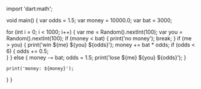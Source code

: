import 'dart:math';

void main() {
  var odds = 1.5;
  var money = 10000.0;
  var bat = 3000;
  
  for (int i = 0; i < 1000; i++) {
    var me = Random().nextInt(100);
    var you = Random().nextInt(100);
    if (money < bat) {
        print('no money');
        break;
    }
    if (me > you) {
      print('win ${me} ${you} ${odds}');
      money += bat * odds;
      if (odds < 6) {
        odds += 0.5;        
      }
    } else {
      money -= bat;
      odds = 1.5;
      print('lose ${me} ${you} ${odds}');
    }
    
    print('money: ${money}');
  }
}
